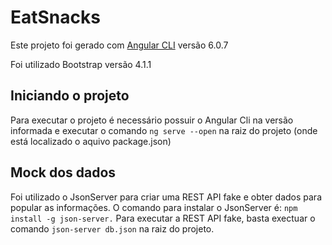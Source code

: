 # EatSnacks

Este projeto foi gerado com [Angular CLI](https://github.com/angular/angular-cli) versão 6.0.7

Foi utilizado Bootstrap versão 4.1.1

## Iniciando o projeto

Para executar o projeto é necessário possuir o Angular Cli na versão informada e executar o comando `ng serve --open` na raiz do projeto (onde está localizado o aquivo package.json)

## Mock dos dados

Foi utilizado o JsonServer para criar uma REST API fake e obter dados para popular as informações. O comando para instalar o JsonServer é: `npm install -g json-server.` Para executar a REST API fake, basta exectuar o comando `json-server db.json` na raiz do projeto.
